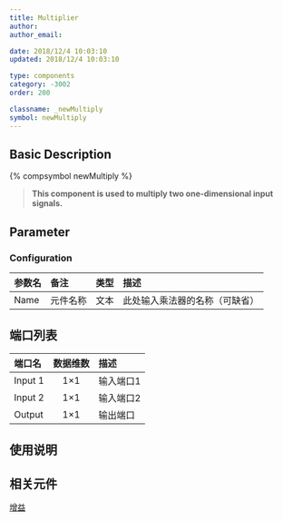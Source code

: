 ```yaml
---
title: Multiplier
author: 
author_email:

date: 2018/12/4 10:03:10
updated: 2018/12/4 10:03:10

type: components
category: -3002
order: 200

classname: _newMultiply
symbol: newMultiply
---
```

## Basic Description
{% compsymbol newMultiply %}

> **This component is used to multiply two one-dimensional input signals.**

## Parameter
### Configuration
| 参数名 | 备注 | 类型 | 描述 |
| :--- | :--- | :--: | :--- |
| Name | 元件名称 | 文本 | 此处输入乘法器的名称（可缺省） |


## 端口列表

| 端口名 | 数据维数 | 描述 |
| :--- | :--:  | :--- |
| Input 1 | 1×1 |输入端口1 |
| Input 2 | 1×1 |输入端口2 |
| Output | 1×1 |输出端口 |

## 使用说明



## 相关元件

[增益](comp_newGain.html)
